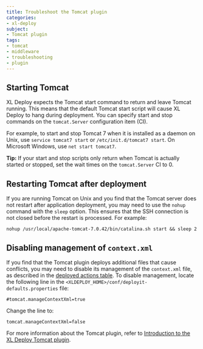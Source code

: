 ```yaml
---
title: Troubleshoot the Tomcat plugin
categories:
- xl-deploy
subject:
- Tomcat plugin
tags:
- tomcat
- middleware
- troubleshooting
- plugin
---
```


## Starting Tomcat

XL Deploy expects the Tomcat start command to return and leave Tomcat running. This means that the default Tomcat start script will cause XL Deploy to hang during deployment. You can specify start and stop commands on the `tomcat.Server` configuration item (CI).

For example, to start and stop Tomcat 7 when it is installed as a daemon on Unix, use `service tomcat7 start` or `/etc/init.d/tomcat7 start`. On Microsoft Windows, use `net start tomcat7`.

**Tip:** If your start and stop scripts only return when Tomcat is actually started or stopped, set the wait times on the `tomcat.Server` CI to 0.

## Restarting Tomcat after deployment

If you are running Tomcat on Unix and you find that the Tomcat server does not restart after application deployment, you may need to use the `nohup` command with the `sleep` option. This ensures that the SSH connection is not closed before the restart is processed. For example:

    nohup /usr/local/apache-tomcat-7.0.42/bin/catalina.sh start && sleep 2

## Disabling management of `context.xml`

If you find that the Tomcat plugin deploys additional files that cause conflicts, you may need to disable its management of the `context.xml` file, as described in the [deployed actions table](tomcatPluginManual.html#deployed-actions-table). To disable management, locate the following line in the `<XLDEPLOY_HOME>/conf/deployit-defaults.properties` file:

    #tomcat.manageContextXml=true

Change the line to:

    tomcat.manageContextXml=false

For more information about the Tomcat plugin, refer to [Introduction to the XL Deploy Tomcat plugin](/xl-deploy/concept/introduction-to-the-xl-deploy-tomcat-plugin.html).
